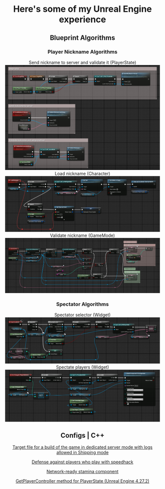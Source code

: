<div align="center">
    <h1>Here's some of my Unreal Engine experience</h1>
</div>

<div align="center">
    <h2>Blueprint Algorithms</h2>
    <h3>Player Nickname Algorithms</h3>
    <a>Send nickname to server and validate it (PlayerState)</a>
    <img src="./BP_Algorithms/BP_SendAndValidateNicknameAlgorithm.png">
    <a>Load nickname (Character)</a>
    <img src="./BP_Algorithms/BP_LoadNicknameAlgorithm.png">
    <a>Validate nickname (GameMode)</a>
    <img src="./BP_Algorithms/BP_ValidateNicknameAlgorithm.png">
    <h3>Spectator Algorithms</h3>
    <a>Spectator selector (Widget)</a>
    <img src="./BP_Algorithms/BP_SpectateUIAlgorithm.png">
    <a>Spectate players (Widget)</a>
    <img src="./BP_Algorithms/BP_SpectateAlgorithm.png">
</div>

<div align="center">
    <h2>Configs | C++</h2>
    <a href="https://github.com/adskoe96/UnrealStuff/blob/master/YourGameServer.Target.cs", target="_blank">Target file for a build of the game in dedicated server mode with logs allowed in Shipping mode</a>
    <p></p>
    <a href="https://github.com/adskoe96/UnrealStuff/blob/master/DefaultGame.ini", target="_blank">Defense against players who play with speedhack</a>
    <p></p>
    <a href="https://github.com/adskoe96/UnrealStuff/tree/master/Components/StaminaComponent", target="_blank">Network-ready stamina component</a>
    <p></p>
    <a href="https://github.com/adskoe96/UnrealStuff/tree/master/CPP/PlayerState", target="_blank">GetPlayerController method for PlayerState (Unreal Engine 4.27.2)</a>
</div>